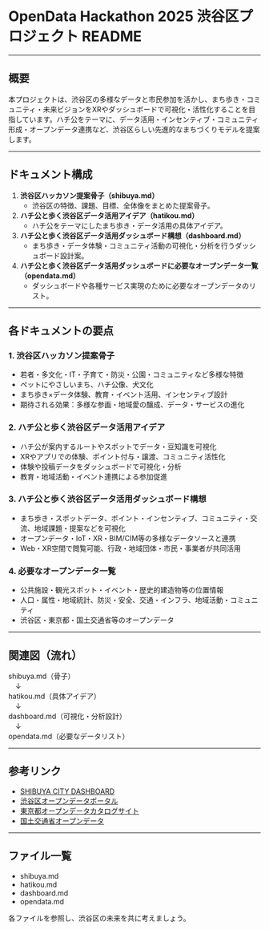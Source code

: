 # OpenData Hackathon 2025 渋谷区プロジェクト README

---

## 概要
本プロジェクトは、渋谷区の多様なデータと市民参加を活かし、まち歩き・コミュニティ・未来ビジョンをXRやダッシュボードで可視化・活性化することを目指しています。ハチ公をテーマに、データ活用・インセンティブ・コミュニティ形成・オープンデータ連携など、渋谷区らしい先進的なまちづくりモデルを提案します。

---

## ドキュメント構成

1. **渋谷区ハッカソン提案骨子（shibuya.md）**
    - 渋谷区の特徴、課題、目標、全体像をまとめた提案骨子。
2. **ハチ公と歩く渋谷区データ活用アイデア（hatikou.md）**
    - ハチ公をテーマにしたまち歩き・データ活用の具体アイデア。
3. **ハチ公と歩く渋谷区データ活用ダッシュボード構想（dashboard.md）**
    - まち歩き・データ体験・コミュニティ活動の可視化・分析を行うダッシュボード設計案。
4. **ハチ公と歩く渋谷区データ活用ダッシュボードに必要なオープンデータ一覧（opendata.md）**
    - ダッシュボードや各種サービス実現のために必要なオープンデータのリスト。

---

## 各ドキュメントの要点

### 1. 渋谷区ハッカソン提案骨子
- 若者・多文化・IT・子育て・防災・公園・コミュニティなど多様な特徴
- ペットにやさしいまち、ハチ公像、犬文化
- まち歩き×データ体験、教育・イベント活用、インセンティブ設計
- 期待される効果：多様な参画・地域愛の醸成、データ・サービスの進化

### 2. ハチ公と歩く渋谷区データ活用アイデア
- ハチ公が案内するルートやスポットでデータ・豆知識を可視化
- XRやアプリでの体験、ポイント付与・譲渡、コミュニティ活性化
- 体験や投稿データをダッシュボードで可視化・分析
- 教育・地域活動・イベント連携による参加促進

### 3. ハチ公と歩く渋谷区データ活用ダッシュボード構想
- まち歩き・スポットデータ、ポイント・インセンティブ、コミュニティ・交流、地域課題・提案などを可視化
- オープンデータ・IoT・XR・BIM/CIM等の多様なデータソースと連携
- Web・XR空間で閲覧可能、行政・地域団体・市民・事業者が共同活用

### 4. 必要なオープンデータ一覧
- 公共施設・観光スポット・イベント・歴史的建造物等の位置情報
- 人口・属性・地域統計、防災・安全、交通・インフラ、地域活動・コミュニティ
- 渋谷区・東京都・国土交通省等のオープンデータ

---

## 関連図（流れ）

shibuya.md（骨子）  
　↓  
hatikou.md（具体アイデア）  
　↓  
dashboard.md（可視化・分析設計）  
　↓  
opendata.md（必要なデータリスト）  

---

## 参考リンク
- [SHIBUYA CITY DASHBOARD](https://www.city.shibuya.tokyo.jp/shisei/koho/dashboard.html)
- [渋谷区オープンデータポータル](https://www.city.shibuya.tokyo.jp/kurashi/it/portal/opendata.html)
- [東京都オープンデータカタログサイト](https://catalog.data.metro.tokyo.lg.jp/)
- [国土交通省オープンデータ](https://www.mlit.go.jp/plateau/)

---

## ファイル一覧
- shibuya.md
- hatikou.md
- dashboard.md
- opendata.md

各ファイルを参照し、渋谷区の未来を共に考えましょう。
